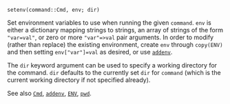 ```
setenv(command::Cmd, env; dir)
```

Set environment variables to use when running the given `command`. `env` is either a dictionary mapping strings to strings, an array of strings of the form `"var=val"`, or zero or more `"var"=>val` pair arguments. In order to modify (rather than replace) the existing environment, create `env` through `copy(ENV)` and then setting `env["var"]=val` as desired, or use [`addenv`](@ref).

The `dir` keyword argument can be used to specify a working directory for the command. `dir` defaults to the currently set `dir` for `command` (which is the current working directory if not specified already).

See also [`Cmd`](@ref), [`addenv`](@ref), [`ENV`](@ref), [`pwd`](@ref).
